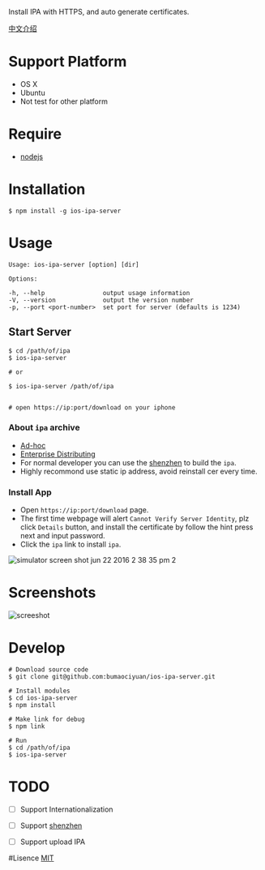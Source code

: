 Install IPA with HTTPS, and auto generate certificates.

[中文介绍](./README.md)

# Support Platform
* OS X
* Ubuntu
* Not test for other platform

# Require
* [nodejs](https://nodejs.org/)

# Installation
```
$ npm install -g ios-ipa-server
```

# Usage
```
Usage: ios-ipa-server [option] [dir]

Options:

-h, --help                output usage information
-V, --version             output the version number
-p, --port <port-number>  set port for server (defaults is 1234)
```

## Start Server
```
$ cd /path/of/ipa
$ ios-ipa-server

# or 

$ ios-ipa-server /path/of/ipa


# open https://ip:port/download on your iphone 
```

### About `ipa` archive
* [Ad-hoc](https://developer.apple.com/library/ios/documentation/IDEs/Conceptual/AppDistributionGuide/TestingYouriOSApp/TestingYouriOSApp.html)
* [Enterprise Distributing](https://developer.apple.com/library/ios/documentation/IDEs/Conceptual/AppDistributionGuide/DistributingEnterpriseProgramApps/DistributingEnterpriseProgramApps.html)
* For normal developer you can use the [shenzhen](https://github.com/nomad/shenzhen) to build the `ipa`.
* Highly recommond use static ip address, avoid reinstall cer every time.

### Install App
* Open `https://ip:port/download` page.
* The first time webpage will alert `Cannot Verify Server Identity`, plz click `Details` button, and install the certificate by follow the hint press next and input password.
* Click the `ipa` link to install `ipa`.

![simulator screen shot jun 22 2016 2 38 35 pm 2](https://cloud.githubusercontent.com/assets/4977911/16257321/66d10888-388a-11e6-9b2d-d5ed0d100d8c.png)

# Screenshots
![screeshot](screeshot.png)

# Develop

```
# Download source code
$ git clone git@github.com:bumaociyuan/ios-ipa-server.git

# Install modules
$ cd ios-ipa-server
$ npm install 

# Make link for debug
$ npm link

# Run
$ cd /path/of/ipa
$ ios-ipa-server
```

# TODO

- [ ] Support Internationalization
- [ ] Support [shenzhen](https://github.com/nomad/shenzhen)
- [ ] Support upload IPA


#Lisence
[MIT](https://github.com/bumaociyuan/zxIpaServer/blob/master/LICENSE.md)
